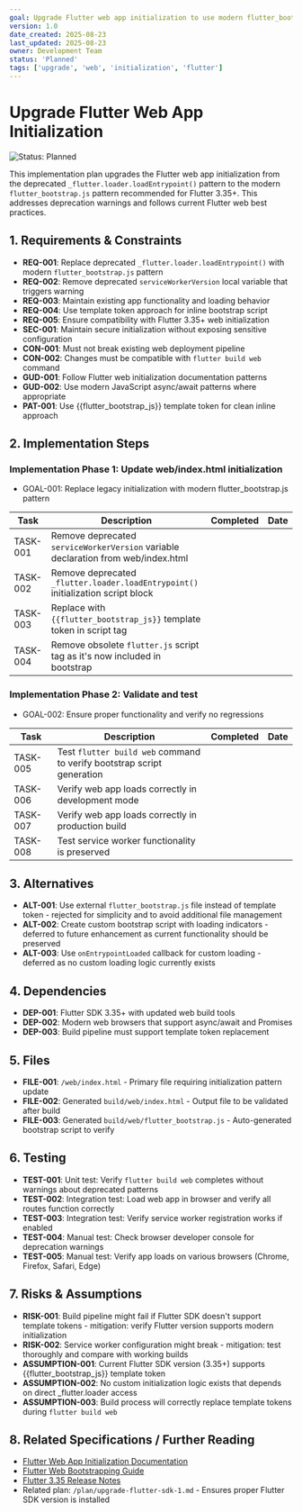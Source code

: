 ```yaml
---
goal: Upgrade Flutter web app initialization to use modern flutter_bootstrap.js pattern
version: 1.0
date_created: 2025-08-23
last_updated: 2025-08-23
owner: Development Team
status: 'Planned'
tags: ['upgrade', 'web', 'initialization', 'flutter']
---
```


# Upgrade Flutter Web App Initialization

![Status: Planned](https://img.shields.io/badge/status-Planned-blue)

This implementation plan upgrades the Flutter web app initialization from the deprecated `_flutter.loader.loadEntrypoint()` pattern to the modern `flutter_bootstrap.js` pattern recommended for Flutter 3.35+. This addresses deprecation warnings and follows current Flutter web best practices.

## 1. Requirements & Constraints

- **REQ-001**: Replace deprecated `_flutter.loader.loadEntrypoint()` with modern `flutter_bootstrap.js` pattern
- **REQ-002**: Remove deprecated `serviceWorkerVersion` local variable that triggers warning
- **REQ-003**: Maintain existing app functionality and loading behavior
- **REQ-004**: Use template token approach for inline bootstrap script
- **REQ-005**: Ensure compatibility with Flutter 3.35+ web initialization
- **SEC-001**: Maintain secure initialization without exposing sensitive configuration
- **CON-001**: Must not break existing web deployment pipeline
- **CON-002**: Changes must be compatible with `flutter build web` command
- **GUD-001**: Follow Flutter web initialization documentation patterns
- **GUD-002**: Use modern JavaScript async/await patterns where appropriate
- **PAT-001**: Use {{flutter_bootstrap_js}} template token for clean inline approach

## 2. Implementation Steps

### Implementation Phase 1: Update web/index.html initialization

- GOAL-001: Replace legacy initialization with modern flutter_bootstrap.js pattern

| Task | Description | Completed | Date |
|------|-------------|-----------|------|
| TASK-001 | Remove deprecated `serviceWorkerVersion` variable declaration from web/index.html | |  |
| TASK-002 | Remove deprecated `_flutter.loader.loadEntrypoint()` initialization script block | |  |
| TASK-003 | Replace with `{{flutter_bootstrap_js}}` template token in script tag | |  |
| TASK-004 | Remove obsolete `flutter.js` script tag as it's now included in bootstrap | |  |

### Implementation Phase 2: Validate and test

- GOAL-002: Ensure proper functionality and verify no regressions

| Task | Description | Completed | Date |
|------|-------------|-----------|------|
| TASK-005 | Test `flutter build web` command to verify bootstrap script generation | |  |
| TASK-006 | Verify web app loads correctly in development mode | |  |
| TASK-007 | Verify web app loads correctly in production build | |  |
| TASK-008 | Test service worker functionality is preserved | |  |

## 3. Alternatives

- **ALT-001**: Use external `flutter_bootstrap.js` file instead of template token - rejected for simplicity and to avoid additional file management
- **ALT-002**: Create custom bootstrap script with loading indicators - deferred to future enhancement as current functionality should be preserved
- **ALT-003**: Use `onEntrypointLoaded` callback for custom loading - deferred as no custom loading logic currently exists

## 4. Dependencies

- **DEP-001**: Flutter SDK 3.35+ with updated web build tools
- **DEP-002**: Modern web browsers that support async/await and Promises
- **DEP-003**: Build pipeline must support template token replacement

## 5. Files

- **FILE-001**: `/web/index.html` - Primary file requiring initialization pattern update
- **FILE-002**: Generated `build/web/index.html` - Output file to be validated after build
- **FILE-003**: Generated `build/web/flutter_bootstrap.js` - Auto-generated bootstrap script to verify

## 6. Testing

- **TEST-001**: Unit test: Verify `flutter build web` completes without warnings about deprecated patterns
- **TEST-002**: Integration test: Load web app in browser and verify all routes function correctly
- **TEST-003**: Integration test: Verify service worker registration works if enabled
- **TEST-004**: Manual test: Check browser developer console for deprecation warnings
- **TEST-005**: Manual test: Verify app loads on various browsers (Chrome, Firefox, Safari, Edge)

## 7. Risks & Assumptions

- **RISK-001**: Build pipeline might fail if Flutter SDK doesn't support template tokens - mitigation: verify Flutter version supports modern initialization
- **RISK-002**: Service worker configuration might break - mitigation: test thoroughly and compare with working builds
- **ASSUMPTION-001**: Current Flutter SDK version (3.35+) supports {{flutter_bootstrap_js}} template token
- **ASSUMPTION-002**: No custom initialization logic exists that depends on direct _flutter.loader access
- **ASSUMPTION-003**: Build process will correctly replace template tokens during `flutter build web`

## 8. Related Specifications / Further Reading

- [Flutter Web App Initialization Documentation](https://docs.flutter.dev/platform-integration/web/initialization)
- [Flutter Web Bootstrapping Guide](https://docs.flutter.dev/platform-integration/web/initialization#bootstrapping)
- [Flutter 3.35 Release Notes](https://medium.com/flutter/whats-new-in-flutter-3-35-c58ef72e3766)
- Related plan: `/plan/upgrade-flutter-sdk-1.md` - Ensures proper Flutter SDK version is installed

